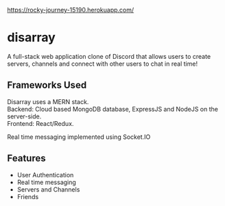 https://rocky-journey-15190.herokuapp.com/
# disarray

A full-stack web application clone of Discord that allows users to create servers, channels and connect with other users to chat in real time!

## Frameworks Used

Disarray uses a MERN stack.   
Backend: Cloud based MongoDB database, ExpressJS and NodeJS on the server-side.  
Frontend: React/Redux.

Real time messaging implemented using Socket.IO

## Features
- User Authentication
- Real time messaging
- Servers and Channels
- Friends 
